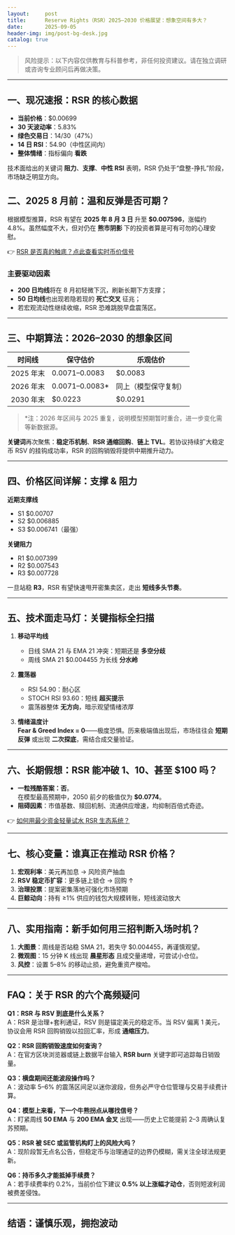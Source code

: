 ```yaml
---
layout:     post
title:      Reserve Rights（RSR）2025–2030 价格展望：想象空间有多大？
date:       2025-09-05
header-img: img/post-bg-desk.jpg
catalog: true
---
```


> 风险提示：以下内容仅供教育与科普参考，非任何投资建议。请在独立调研或咨询专业顾问后再做决策。

---

## 一、现况速报：RSR 的核心数据
- **当前价格**：$0.00699  
- **30 天波动率**：5.83%  
- **绿色交易日**：14/30（47%）  
- **14 日 RSI**：54.90（中性区间内）  
- **整体情绪**：指标偏向 **看跌**  

技术面给出的关键词 **阻力**、**支撑**、**中性 RSI** 表明，RSR 仍处于“盘整-挣扎”阶段，市场缺乏明显方向。

## 二、2025 8 月前：温和反弹是否可期？

根据模型推算，RSR 有望在 **2025 年 8 月 3 日** 升至 **$0.007596**，涨幅约 4.8%。虽然幅度不大，但对仍在 **熊市阴影** 下的投资者算是可有可勿的心理安慰。

👉 [RSR 是否真的触底？点此查看实时币价信号](https://okxdog.com/)

### 主要驱动因素
- **200 日均线**将在 8 月初轻微下沉，刷新长期下方支撑；
- **50 日均线**也出现若隐若现的 **死亡交叉** 征兆；
- 若宏观流动性继续收缩，RSR 恐难跳脱早盘震荡区。

---

## 三、中期算法：2026–2030 的想象区间

| 时间线 | 保守估价 | 乐观估价 |
| ------ | -------- | -------- |
| 2025 年末 | $0.0071–$0.0083 | $0.0083 |
| 2026 年末 | $0.0071–$0.0083* | 同上（模型保守复制） |
| 2030 年末 | $0.0223 | $0.0291 |

> *注：2026 年区间与 2025 重复，说明模型预期暂时重合，进一步变化需等新数据源。

**关键词**再次聚焦：**稳定币机制**、**RSR 通缩回购**、**链上 TVL**。若协议持续扩大稳定币 RSV 的挂钩成功率，RSR 的回购销毁将提供中期推升动力。

---

## 四、价格区间详解：支撑 & 阻力

**近期支撑线**  
- S1 $0.00707  
- S2 $0.006885  
- S3 $0.006741（最强）

**关键阻力**  
- R1 $0.007399  
- R2 $0.007543  
- R3 $0.007728  

一旦站稳 **R3**，RSR 有望快速甩开密集卖区，走出 **短线多头节奏**。

---

## 五、技术面走马灯：关键指标全扫描

1. **移动平均线**  
   - 日线 SMA 21 与 EMA 21 冲突：短期还是 **多空分歧**  
   - 周线 SMA 21 $0.004455 为长线 **分水岭**  

2. **震荡器**  
   - RSI 54.90：耐心区  
   - STOCH RSI 93.60：短线 **超买提示**  
   - 震荡器整体 **无方向**，暗示观望情绪浓厚

3. **情绪温度计**  
   **Fear & Greed Index = 0**——极度恐惧。历来极端值出现后，市场往往会 **短期反弹** 或出现 **二次探底**，需结合成交量验证。

---

## 六、长期假想：RSR 能冲破 $1、$10、甚至 $100 吗？

- **一粒残酷答案：否**。  
  在模型最高预期中，2050 前夕的极值仅为 **$0.0774**。  
- **阻碍因素**：市值基数、赎回机制、流通供应增速，均抑制百倍式奇迹。

👉 [如何用最少资金轻量试水 RSR 生态系统？](https://okxdog.com/)

---

## 七、核心变量：谁真正在推动 RSR 价格？

1. **宏观利率**：美元再加息 → 风险资产抽血  
2. **RSV 稳定币扩容**：更多链上锁仓 → 回购 ↑  
3. **治理投票**：提案密集落地可强化市场预期  
4. **巨鲸动向**：持有 ≥1% 供应的钱包大规模转账，短线波动放大

---

## 八、实用指南：新手如何用三招判断入场时机？

1. **大图景**：周线是否站稳 SMA 21，若失守 $0.004455，再谨慎观望。  
2. **微观图**：15 分钟 K 线出现 **晨星形态** 且成交量递增，可尝试小仓位。  
3. **风控**：设置 5–8% 的移动止损，避免重资产梭哈。

---

## FAQ：关于 RSR 的六个高频疑问

**Q1：RSR 与 RSV 到底是什么关系？**  
A：RSR 是治理+套利通证，RSV 则是锚定美元的稳定币。当 RSV 偏离 1 美元，协议会用 RSR 回购销毁以拉回汇率，形成 **通缩压力**。

**Q2：RSR 回购销毁速度如何查询？**  
A：在官方区块浏览器或链上数据平台输入 **RSR burn** 关键字即可追踪每日销毁量。

**Q3：横盘期间还能波段操作吗？**  
A：波动率 5–6% 的震荡区间足以迷你波段，但务必严守仓位管理与交易手续费计算。

**Q4：模型上来看，下一个牛熊拐点从哪找信号？**  
A：盯紧周线 **50 EMA** 与 **200 EMA 金叉** 出现——历史上它能提前 2–3 周确认复苏预期。

**Q5：RSR 被 SEC 或监管机构盯上的风险大吗？**  
A：现阶段暂无点名公告，但稳定币与治理通证的边界仍模糊，需关注全球法规更新。

**Q6：持币多久才能抵掉手续费？**  
A：若手续费率约 0.2%，当前价位下建议 **0.5% 以上涨幅才动仓**，否则短波利润被费差侵蚀。

---

## 结语：谨慎乐观，拥抱波动